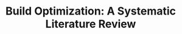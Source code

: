 ---
title: "Build Optimization: A Systematic Literature Review"
authors: Henri Aïdasso, Mohammed Sayagh, Francis Bordeleau
link: https://arxiv.org/abs/2501.11940
venue: "Under Review at ACM Computing Surveys Journal (CSUR)"
year: 2023
---